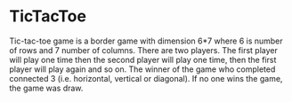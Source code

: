 # TicTacToe
Tic-tac-toe game is a border game with dimension 6*7 where 6 is number of rows and 7 number of columns. There are two players. The first player will play one time then the second player will play one time, then the first player will play again and so on. The winner of the game who completed connected 3 (i.e. horizontal, vertical or diagonal). If no one wins the game, the game was draw.

